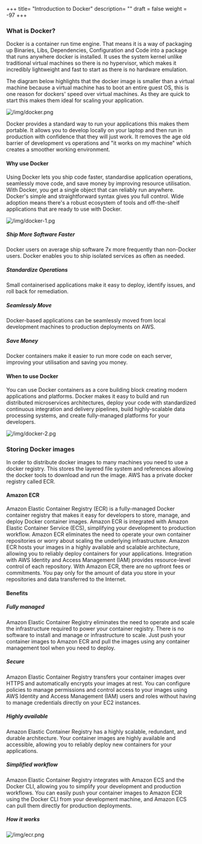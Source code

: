 +++
title= "Introduction to Docker"
description= ""
draft = false
weight = -97
+++

### What is Docker?

Docker is a container run time engine. That means it is a way of packaging up Binaries, Libs, Dependencies, Configuration and Code into a package that runs anywhere docker is installed. It uses the system kernel unlike traditional virtual machines so there is no hypervisor, which makes it incredibly lightweight and fast to start as there is no hardware emulation.

The diagram below highlights that the docker image is smaller than a virtual machine because a virtual machine has to boot an entire guest OS, this is one reason for dockers' speed over virtual machines. As they are quick to start this makes them ideal for scaling your application.

![/img/docker.png](/img/docker.png)

Docker provides a standard way to run your applications this makes them portable. It allows you to develop locally on your laptop and then run in production with confidence that they will just work. It removes the age old barrier of development vs operations and "it works on my machine" which creates a smoother working environment.

#### Why use Docker

Using Docker lets you ship code faster, standardise application operations, seamlessly move code, and save money by improving resource utilisation. With Docker, you get a single object that can reliably run anywhere. Docker's simple and straightforward syntax gives you full control. Wide adoption means there's a robust ecosystem of tools and off-the-shelf applications that are ready to use with Docker.

![/img/docker-1.pg](/img/docker-1.png)

##### Ship More Software Faster

Docker users on average ship software 7x more frequently than non-Docker users. Docker enables you to ship isolated services as often as needed.

##### Standardize Operations

Small containerised applications make it easy to deploy, identify issues, and roll back for remediation.

##### Seamlessly Move

Docker-based applications can be seamlessly moved from local development machines to production deployments on AWS.

##### Save Money

Docker containers make it easier to run more code on each server, improving your utilisation and saving you money.

#### When to use Docker

You can use Docker containers as a core building block creating modern applications and platforms. Docker makes it easy to build and run distributed microservices architectures, deploy your code with standardized continuous integration and delivery pipelines, build highly-scalable data processing systems, and create fully-managed platforms for your developers.

![/img/docker-2.pg](/img/docker-2.png)

### Storing Docker images

In order to distribute docker images to many machines you need to use a docker registry. This stores the layered file system and references allowing the docker tools to download and run the image. AWS has a private docker registry called ECR.

#### Amazon ECR

Amazon Elastic Container Registry (ECR) is a fully-managed Docker container registry that makes it easy for developers to store, manage, and deploy Docker container images. Amazon ECR is integrated with Amazon Elastic Container Service (ECS), simplifying your development to production workflow. Amazon ECR eliminates the need to operate your own container repositories or worry about scaling the underlying infrastructure. Amazon ECR hosts your images in a highly available and scalable architecture, allowing you to reliably deploy containers for your applications. Integration with AWS Identity and Access Management (IAM) provides resource-level control of each repository. With Amazon ECR, there are no upfront fees or commitments. You pay only for the amount of data you store in your repositories and data transferred to the Internet.

#### Benefits

##### Fully managed

Amazon Elastic Container Registry eliminates the need to operate and scale the infrastructure required to power your container registry. There is no software to install and manage or infrastructure to scale. Just push your container images to Amazon ECR and pull the images using any container management tool when you need to deploy.

##### Secure

Amazon Elastic Container Registry transfers your container images over HTTPS and automatically encrypts your images at rest. You can configure policies to manage permissions and control access to your images using AWS Identity and Access Management (IAM) users and roles without having to manage credentials directly on your EC2 instances.

##### Highly available

Amazon Elastic Container Registry has a highly scalable, redundant, and durable architecture. Your container images are highly available and accessible, allowing you to reliably deploy new containers for your applications.

##### Simplified workflow

Amazon Elastic Container Registry integrates with Amazon ECS and the Docker CLI, allowing you to simplify your development and production workflows. You can easily push your container images to Amazon ECR using the Docker CLI from your development machine, and Amazon ECS can pull them directly for production deployments.

##### How it works

![/img/ecr.png](/img/ecr.png)

